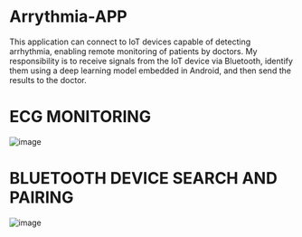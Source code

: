# Arrythmia-APP

This application can connect to IoT devices capable of detecting arrhythmia,
enabling remote monitoring of patients by doctors. My responsibility is to receive
signals from the IoT device via Bluetooth, identify them using a deep learning
model embedded in Android, and then send the results to the doctor.

# ECG MONITORING
![image](https://github.com/macreai/Arrythmia-APP/assets/76419622/1c5a6172-99fb-4fef-8841-c709611ec18d)

# BLUETOOTH DEVICE SEARCH AND PAIRING
![image](https://github.com/macreai/Arrythmia-APP/assets/76419622/ae6eac0e-0a0e-4b15-ba66-b2c7e32ffbd5)
